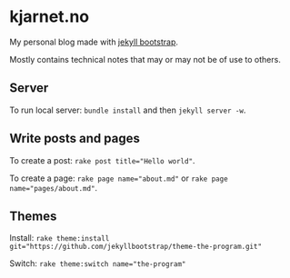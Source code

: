 kjarnet.no
==========

My personal blog made with [jekyll bootstrap](http://jekyllbootstrap.com).

Mostly contains technical notes that may or may not be of use to others.

Server
------
To run local server: `bundle install` and then `jekyll server -w`.

Write posts and pages
---------------------

To create a post: `rake post title="Hello world"`.

To create a page: `rake page name="about.md"`
or `rake page name="pages/about.md"`.

Themes
------

Install:
`rake theme:install git="https://github.com/jekyllbootstrap/theme-the-program.git"`

Switch:
`rake theme:switch name="the-program"`

